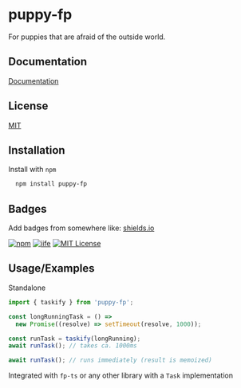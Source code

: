 # puppy-fp

For puppies that are afraid of the outside world.

## Documentation

[Documentation](https://dankreiger.github.io/puppy-fp)

## License

[MIT](https://choosealicense.com/licenses/mit/)

## Installation

Install with `npm`

```bash
  npm install puppy-fp
```

## Badges

Add badges from somewhere like: [shields.io](https://shields.io/)

[![npm](https://img.shields.io/badge/npm-gray?style=flat&logo=npm&link=https://www.npmjs.com/package/puppy-fp)](https://www.npmjs.com/package/puppy-fp)
[![iife](https://img.shields.io/badge/iife-gray?style=flat&logo=HTML5&link=unpkg.com/:package@:version/:file)](unpkg.com/puppy-fp)
[![MIT License](https://img.shields.io/badge/License-MIT-green.svg)](https://choosealicense.com/licenses/mit/)

## Usage/Examples

Standalone

```ts
import { taskify } from 'puppy-fp';

const longRunningTask = () =>
  new Promise((resolve) => setTimeout(resolve, 1000));

const runTask = taskify(longRunning);
await runTask(); // takes ca. 1000ms

await runTask(); // runs immediately (result is memoized)
```

Integrated with `fp-ts` or any other library with a `Task` implementation
